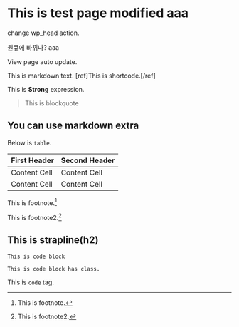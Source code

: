 This is test page modified aaa
==========================

change wp_head action.

원큐에 바뀌나? aaa

View page auto update.

This is markdown text. [ref]This is shortcode.[/ref]

This is **Strong** expression.

> This is blockquote

You can use markdown extra
--------------------------

Below is `table`.

First Header  | Second Header
------------- | -------------
Content Cell  | Content Cell
Content Cell  | Content Cell

This is footnote.[^1]

This is footnote2.[^2]

This is strapline(h2)
---------------------

    This is code block

~~~.php
This is code block has class.
~~~

This is `code` tag.

[^1]: This is footnote.
[^2]: This is footnote2.